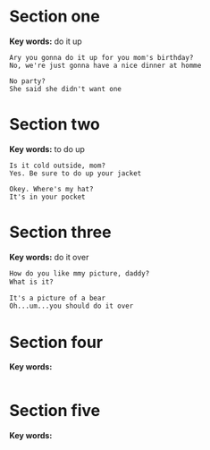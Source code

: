 ﻿# Section one 

**Key words:** do it up

```
Ary you gonna do it up for you mom's birthday?
No, we're just gonna have a nice dinner at homme

No party?
She said she didn't want one

```

# Section two 

**Key words:** to do up

```
Is it cold outside, mom?
Yes. Be sure to do up your jacket

Okey. Where's my hat?
It's in your pocket

```

# Section three

**Key words:** do it over

```markdown
How do you like mmy picture, daddy?
What is it?

It's a picture of a bear
Oh...um...you should do it over

```

# Section four 

**Key words:** 

```markdown


```

# Section five 

**Key words:** 

```markdown


```

